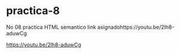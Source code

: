 # practica-8
No 08 practica HTML semantico link asignadohttps://youtu.be/2lh8-aduwCg

https://youtu.be/2lh8-aduwCg
